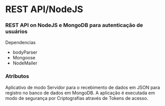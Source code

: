 # REST API/NodeJS

### REST API on NodeJS e MongoDB para autenticação de usuários
Dependencias
* bodyParser
* Mongoose
* NodeMailer

### Atributos
Aplicativo de modo Servidor para o recebimento de dados em JSON para registro no banco de dados em MongoDB. A aplicação é executada em modo de segurança por Criptografias através de Tokens de acesso.
